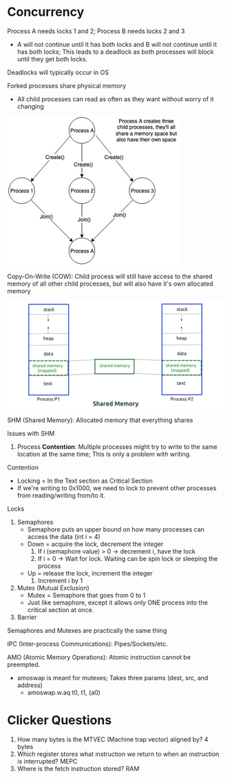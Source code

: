 # Concurrency
Process A needs locks 1 and 2; Process B needs locks 2 and 3
- A will not continue until it has both locks and B will not continue until it has both locks; This leads to a deadlock as both processes will block until they get both locks.

Deadlocks will typically occur in OS

Forked processes share physical memory
- All child processes can read as often as they want without worry of it changing

![createjoinprocesses](Images/CreateJoinProcesses.jpg)

Copy-On-Write (COW): Child process will still have access to the shared memory of all other child processes, but will also have it's own allocated memory

![SharedMemory](Images/shared-memory.png)

SHM (Shared Memory): Allocated memory that everything shares

Issues with SHM
1) Process **Contention**: Multiple processes might try to write to the same location at the same time; This is only a problem with writing.

Contention
- Locking = In the Text section as Critical Section
- If we're writing to 0x1000, we need to lock to prevent other processes from reading/writing from/to it.

Locks
1) Semaphores
   - Semaphore puts an upper bound on how many processes can access the data (int i = 4)
   - Down = acquire the lock, decrement the integer
        1) If i (semaphore value) > 0 -> decrement i, have the lock
        2) If i = 0 -> Wait for lock. Waiting can be spin lock or sleeping the process
   - Up = release the lock, increment the integer
        1) Increment i by 1
2) Mutex (Mutual Exclusion)
   - Mutex = Semaphore that goes from 0 to 1
   - Just like semaphore, except it allows only ONE process into the critical section at once.
3) Barrier

Semaphores and Mutexes are practically the same thing

IPC (Inter-process Communications): Pipes/Sockets/etc.

AMO (Atomic Memory Operations): Atomic instruction cannot be preempted.
- amoswap is meant for mutexes; Takes three params (dest, src, and address)
  - amoswap.w.aq t0, t1, (a0)

# Clicker Questions
1) How many bytes is the MTVEC (Machine trap vector) aligned by? 4 bytes
2) Which register stores what instruction we return to when an instruction is interrupted? MEPC
3) Where is the fetch instruction stored? RAM